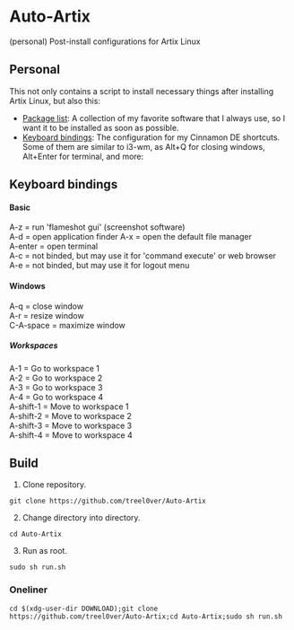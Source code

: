 # Auto-Artix
(personal) Post-install configurations for Artix Linux

## Personal
This not only contains a script to install necessary things after installing Artix Linux, but also this:

- [Package list](https://github.com/YogurtQQ/Auto-Artix/blob/main/package.list): A collection of my favorite software that I always use, so I want it to be installed as soon as possible.
- [Keyboard bindings](https://github.com/YogurtQQ/Auto-Artix/blob/main/dconf-settings.conf): The configuration for my Cinnamon DE shortcuts. Some of them are similar to i3-wm, as Alt+Q for closing windows, Alt+Enter for terminal, and more:

## Keyboard bindings
#### Basic
A-z = run 'flameshot gui' (screenshot software)  
A-d = open application finder
A-x = open the default file manager  
A-enter = open terminal  
A-c = not binded, but may use it for 'command execute' or web browser  
A-e = not binded, but may use it for logout menu
#### Windows
A-q = close window  
A-r = resize window  
C-A-space = maximize window
##### Workspaces
A-1 = Go to workspace 1  
A-2 = Go to workspace 2  
A-3 = Go to workspace 3  
A-4 = Go to workspace 4  
A-shift-1 = Move to workspace 1  
A-shift-2 = Move to workspace 2  
A-shift-3 = Move to workspace 3  
A-shift-4 = Move to workspace 4  



## Build
1. Clone repository.

`git clone https://github.com/treel0ver/Auto-Artix`

2. Change directory into directory.

`cd Auto-Artix`

3. Run as root.

`sudo sh run.sh`

### Oneliner
`cd $(xdg-user-dir DOWNLOAD);git clone https://github.com/treel0ver/Auto-Artix;cd Auto-Artix;sudo sh run.sh`


